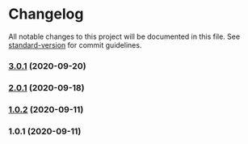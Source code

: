 # Changelog

All notable changes to this project will be documented in this file. See [standard-version](https://github.com/conventional-changelog/standard-version) for commit guidelines.

### [3.0.1](https://github.com/dmitru/console-log-img/compare/v2.0.1...v3.0.1) (2020-09-20)

### [2.0.1](https://github.com/dmitru/console-log-img/compare/v1.0.2...v2.0.1) (2020-09-18)

### [1.0.2](https://github.com/dmitru/console-log-img/compare/v1.0.1...v1.0.2) (2020-09-11)

### 1.0.1 (2020-09-11)
